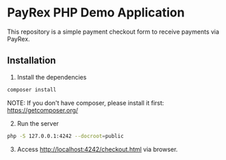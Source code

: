# PayRex PHP Demo Application

This repository is a simple payment checkout form to receive payments via PayRex.

## Installation

1. Install the dependencies

```bash
composer install
```

NOTE: If you don't have composer, please install it first: https://getcomposer.org/

2. Run the server

```bash
php -S 127.0.0.1:4242 --docroot=public
``````

3. Access [http://localhost:4242/checkout.html](http://localhost:4242/checkout.html) via browser.